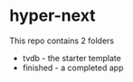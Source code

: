 # hyper-next

This repo contains 2 folders

- tvdb - the starter template
- finished - a completed app

